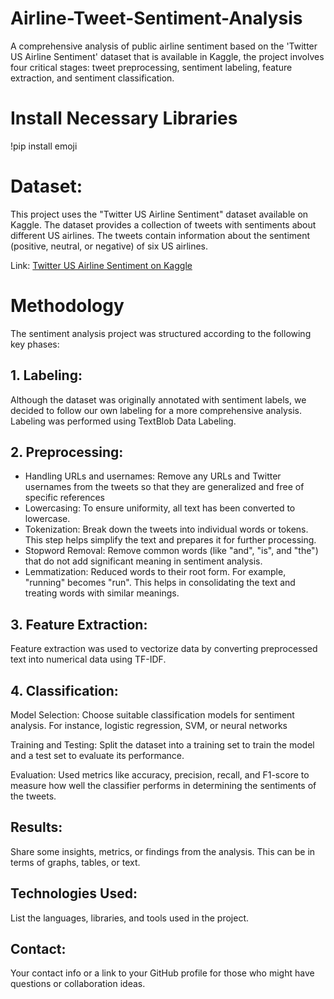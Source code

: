 # Airline-Tweet-Sentiment-Analysis
A comprehensive analysis of public airline sentiment based on the 'Twitter US Airline Sentiment' dataset that is available in Kaggle, the project involves four critical stages: tweet preprocessing, sentiment labeling, feature extraction, and sentiment classification.

# Install Necessary Libraries
!pip install emoji

# Dataset:
This project uses the "Twitter US Airline Sentiment" dataset available on Kaggle. The dataset provides a collection of tweets with sentiments about different US airlines. The tweets contain information about the sentiment (positive, neutral, or negative) of six US airlines.

Link: [Twitter US Airline Sentiment on Kaggle](https://www.kaggle.com/datasets/crowdflower/twitter-airline-sentiment/data)

# Methodology
The sentiment analysis project was structured according to the following key phases:

## 1. Labeling:
Although the dataset was originally annotated with sentiment labels, we decided to follow our own labeling for a more comprehensive analysis. Labeling was performed using TextBlob Data Labeling.

## 2. Preprocessing:
* Handling URLs and usernames: Remove any URLs and Twitter usernames from the tweets so that they are generalized and free of specific references
* Lowercasing: To ensure uniformity, all text has been converted to lowercase.
* Tokenization: Break down the tweets into individual words or tokens. This step helps simplify the text and prepares it for further processing.
* Stopword Removal: Remove common words (like "and", "is", and "the") that do not add significant meaning in sentiment analysis.
* Lemmatization: Reduced words to their root form. For example, "running" becomes "run". This helps in consolidating the text and treating words with similar meanings.

## 3. Feature Extraction:
Feature extraction was used to vectorize data by converting preprocessed text into numerical data using TF-IDF.

## 4. Classification:
Model Selection: Choose suitable classification models for sentiment analysis. For instance, logistic regression, SVM, or neural networks

Training and Testing: Split the dataset into a training set to train the model and a test set to evaluate its performance.

Evaluation: Used metrics like accuracy, precision, recall, and F1-score to measure how well the classifier performs in determining the sentiments of the tweets.

## Results:
Share some insights, metrics, or findings from the analysis. This can be in terms of graphs, tables, or text.

## Technologies Used:
List the languages, libraries, and tools used in the project.

## Contact:
Your contact info or a link to your GitHub profile for those who might have questions or collaboration ideas.
